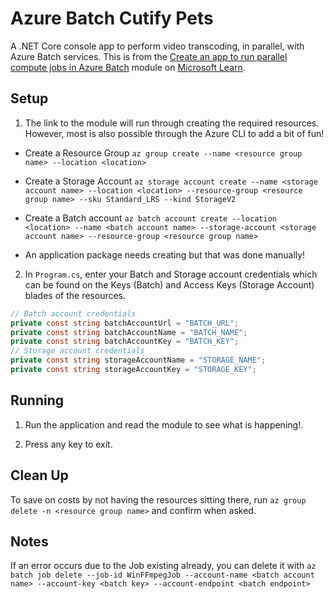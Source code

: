 # Azure Batch Cutify Pets

A .NET Core console app to perform video transcoding, in parallel, with Azure Batch services. This is from the [Create an app to run parallel compute jobs in Azure Batch](https://docs.microsoft.com/en-us/learn/modules/create-an-app-to-run-parallel-compute-jobs-in-azure-batch/) module on [Microsoft Learn](https://docs.microsoft.com/en-us/learn/).

## Setup
1. The link to the module will run through creating the required resources. However, most is also possible through the Azure CLI to add a bit of fun!
  * Create a Resource Group ```az group create --name <resource group name> --location <location>```

  * Create a Storage Account ```az storage account create --name <storage account name> --location <location> --resource-group <resource group name> --sku Standard_LRS --kind StorageV2```

  * Create a Batch account ```az batch account create --location <location> --name <batch account name> --storage-account <storage account name> --resource-group <resource group name>```
  
  * An application package needs creating but that was done manually!

2. In `Program.cs`, enter your Batch and Storage account credentials which can be found on the Keys (Batch) and Access Keys (Storage Account) blades of the resources.
```cs
// Batch account credentials
private const string batchAccountUrl = "BATCH_URL";
private const string batchAccountName = "BATCH_NAME";
private const string batchAccountKey = "BATCH_KEY";
// Storage account credentials
private const string storageAccountName = "STORAGE_NAME";
private const string storageAccountKey = "STORAGE_KEY";
```

## Running
1. Run the application and read the module to see what is happening!.

2. Press any key to exit.

## Clean Up
To save on costs by not having the resources sitting there, run ```az group delete -n <resource group name>``` and confirm when asked.

## Notes
If an error occurs due to the Job existing already, you can delete it with ```az batch job delete --job-id WinFFmpegJob --account-name <batch account name> --account-key <batch key> --account-endpoint <batch endpoint>```
